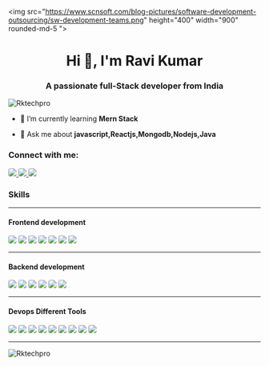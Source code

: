 <img src="https://www.scnsoft.com/blog-pictures/software-development-outsourcing/sw-development-teams.png" height="400" width="900" rounded-md-5 ">
<h1 align="center">Hi 👋, I'm Ravi Kumar</h1>
<h3 align="center">A passionate  full-Stack developer from India</h3>
<p align="left"> <img src="https://komarev.com/ghpvc/?username=Rktechpro&label=Profile%20views&color=0e75b6&style=flat" alt="Rktechpro" /> </p>

- 🌱 I’m currently learning **Mern Stack**

- 💬 Ask me about **javascript,Reactjs,Mongodb,Nodejs,Java**

<h3 align="left">Connect with me:</h3>
<span>
<a href="https://x.com/Rk_techpro" target="_blank">
  <img src="https://img.shields.io/badge/Twitter-1DA1F2?style=for-the-badge&logo=twitter&logoColor=white"style="border-radius:3px" >
</a>
<a href="https://www.linkedin.com/in/ravikumardeveloper/" target="_blank">
  <img src="https://img.shields.io/badge/LinkedIn-0077B5?style=for-the-badge&logo=linkedin&logoColor=white"style="border-radius:3px" >
</a>
<a href="https://github.com/Rktechpro" target="_blank">
  <img src="https://img.shields.io/badge/GitHub-181717?style=for-the-badge&logo=github&logoColor=white"style="border-radius:3px">
</a>
<h3 align="left">Skills</h3>
<hr>
<h4>Frontend development</h4>

<span>
  <img src="https://img.shields.io/badge/CSS-blue?style=for-the-badge&logo=css3&logoColor=white"style="border-radius:3px">
  <img src="https://img.shields.io/badge/HTML5-E34F26?style=for-the-badge&logo=html5&logoColor=white"style="border-radius:3px">
  <img src="https://img.shields.io/badge/JavaScript-yellow?style=for-the-badge&logo=javascript&logoColor=white" style="border-radius:3px" >
  <img src="https://img.shields.io/badge/Bootstrap-darkblue?style=for-the-badge&logo=bootstrap&logoColor=white"style="border-radius:3px" >
  <img src="https://img.shields.io/badge/Tailwind_Css-blue?style=for-the-badge&logo=tailwindcss&logoColor=white"style="border-radius:3px" >
  <img src="https://img.shields.io/badge/React.Js-blue?style=for-the-badge&logo=react&logoColor=white" style="border-radius:3px">
  <img src="https://img.shields.io/badge/Ant_Design-blue?style=for-the-badge&logo=antdesign&logoColor=white"style="border-radius:3px" >
</span>
<div>
<hr>
<h4>Backend development</h4>
<span>
 <img src="https://img.shields.io/badge/Node.js-339933?style=for-the-badge&logo=node.js&logoColor=white" style="border-radius:3px">
  <img src="https://img.shields.io/badge/Express.js-000000?style=for-the-badge&logo=express&logoColor=white" style="border-radius:3px">
  <img src="https://img.shields.io/badge/MongoDB-47A248?style=for-the-badge&logo=mongodb&logoColor=white" style="border-radius:3px">
  <img src="https://img.shields.io/badge/PHP-777BB4?style=for-the-badge&logo=php&logoColor=white" style="border-radius:3px">
  <img src="https://img.shields.io/badge/SQL-003B57?style=for-the-badge&logo=sql&logoColor=white" style="border-radius:3px">
  <img src="https://img.shields.io/badge/MySQL-4479A1?style=for-the-badge&logo=mysql&logoColor=white" style="border-radius:3px">
</span>
</div>
<hr>
<div>
<h4> Devops Different Tools</h4>
<span>
  <img src="https://img.shields.io/badge/Git-F05032?style=for-the-badge&logo=git&logoColor=white"  style="border-radius:3px">
  <img src="https://img.shields.io/badge/Github-181717?style=for-the-badge&logo=github&logoColor=white"  style="border-radius:3px">
  <img src="https://img.shields.io/badge/Postman-FF6C37?style=for-the-badge&logo=postman&logoColor=white"  style="border-radius:3px">
  <img src="https://img.shields.io/badge/Visual_Studio_Code-007ACC?style=for-the-badge&logo=visualstudiocode&logoColor=white"  style="border-radius:3px">
  <img src="https://img.shields.io/badge/Apache-D22128?style=for-the-badge&logo=apache&logoColor=white"  style="border-radius:3px">
  <img src="https://img.shields.io/badge/Linux-FCC624?style=for-the-badge&logo=linux&logoColor=black"  style="border-radius:3px">
   <img src="https://img.shields.io/badge/Hosting-008272?style=for-the-badge&logo=hostinger&logoColor=white"  style="border-radius:3px">
     <img src="https://img.shields.io/badge/Netlify-00C7B7?style=for-the-badge&logo=netlify&logoColor=white"  style="border-radius:3px">
      <img src="https://img.shields.io/badge/Jira-0052CC?style=for-the-badge&logo=jira&logoColor=white"  style="border-radius:3px">
<span>
</div>
<hr>
<p><img align="center" src="https://github-readme-streak-stats.herokuapp.com/?user=rktechpro&" alt="Rktechpro"/></p>

